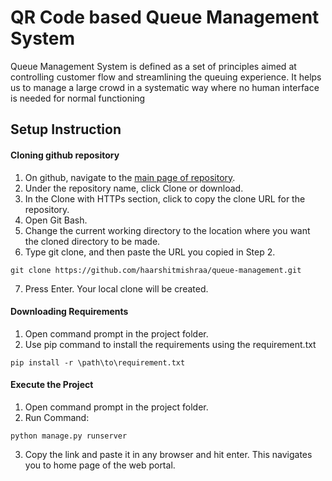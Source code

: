 # QR Code based Queue Management System
Queue Management System is defined as a set of principles aimed at controlling customer flow and streamlining the queuing experience. 
It helps us to manage a large crowd in a systematic way where no human interface is needed for normal functioning
  
## Setup Instruction
#### Cloning github repository
1. On github, navigate to the [main page of repository](https://github.com/haarshitmishraa/queue-management.git).
2. Under the repository name, click Clone or download.
3. In the Clone with HTTPs section, click  to copy the clone URL for the repository.
4. Open Git Bash.
5. Change the current working directory to the location where you want the cloned directory to be made.
6. Type git clone, and then paste the URL you copied in Step 2. 
  ``` 
  git clone https://github.com/haarshitmishraa/queue-management.git 
  ```
7. Press Enter. Your local clone will be created.

#### Downloading Requirements
1. Open command prompt in the project folder.
2. Use pip command to install the requirements using the requirement.txt 
  ``` 
  pip install -r \path\to\requirement.txt 
  ```

#### Execute the Project
1. Open command prompt in the project folder.
2. Run Command: 
``` 
python manage.py runserver
```
3. Copy the link and paste it in any browser and hit enter. This navigates you to home page of the web portal.
